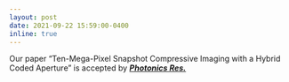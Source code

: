 ```yaml
---
layout: post
date: 2021-09-22 15:59:00-0400
inline: true
---
```


Our paper “Ten-Mega-Pixel Snapshot Compressive Imaging with a Hybrid Coded Aperture” is accepted by [***Photonics Res.***](https://doi.org/10.1364/PRJ.435256)
